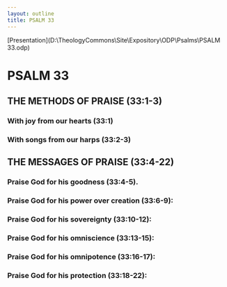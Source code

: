 ```yaml
---
layout: outline
title: PSALM 33
---
```

[Presentation](D:\TheologyCommons\Site\Expository\ODP\Psalms\PSALM 33.odp)
# PSALM 33 
## THE METHODS OF PRAISE (33:1-3) 
###  With joy from our hearts (33:1) 
###  With songs from our harps (33:2-3) 
## THE MESSAGES OF PRAISE (33:4-22) 
###  Praise God for his goodness (33:4-5). 
###  Praise God for his power over creation (33:6-9): 
###  Praise God for his sovereignty (33:10-12): 
###  Praise God for his omniscience (33:13-15): 
###  Praise God for his omnipotence (33:16-17): 
###  Praise God for his protection (33:18-22): 
